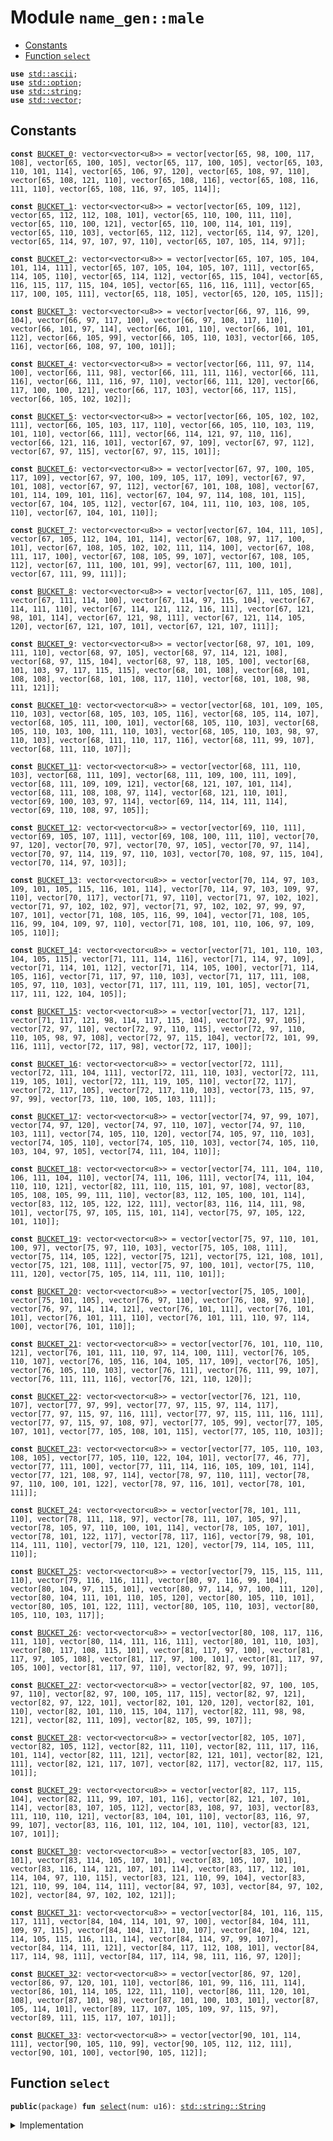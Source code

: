 
<a name="name_gen_male"></a>

# Module `name_gen::male`



-  [Constants](#@Constants_0)
-  [Function `select`](#name_gen_male_select)


<pre><code><b>use</b> <a href="../../.doc-deps/std/ascii.md#std_ascii">std::ascii</a>;
<b>use</b> <a href="../../.doc-deps/std/option.md#std_option">std::option</a>;
<b>use</b> <a href="../../.doc-deps/std/string.md#std_string">std::string</a>;
<b>use</b> <a href="../../.doc-deps/std/vector.md#std_vector">std::vector</a>;
</code></pre>



<a name="@Constants_0"></a>

## Constants


<a name="name_gen_male_BUCKET_0"></a>



<pre><code><b>const</b> <a href="./male.md#name_gen_male_BUCKET_0">BUCKET_0</a>: vector&lt;vector&lt;u8&gt;&gt; = vector[vector[65, 98, 100, 117, 108], vector[65, 100, 105], vector[65, 117, 100, 105], vector[65, 103, 110, 101, 114], vector[65, 106, 97, 120], vector[65, 108, 97, 110], vector[65, 108, 121, 110], vector[65, 108, 116], vector[65, 108, 116, 111, 110], vector[65, 108, 116, 97, 105, 114]];
</code></pre>



<a name="name_gen_male_BUCKET_1"></a>



<pre><code><b>const</b> <a href="./male.md#name_gen_male_BUCKET_1">BUCKET_1</a>: vector&lt;vector&lt;u8&gt;&gt; = vector[vector[65, 109, 112], vector[65, 112, 112, 108, 101], vector[65, 110, 100, 111, 110], vector[65, 110, 100, 121], vector[65, 110, 100, 114, 101, 119], vector[65, 110, 103], vector[65, 112, 112], vector[65, 114, 97, 120], vector[65, 114, 97, 107, 97, 110], vector[65, 107, 105, 114, 97]];
</code></pre>



<a name="name_gen_male_BUCKET_2"></a>



<pre><code><b>const</b> <a href="./male.md#name_gen_male_BUCKET_2">BUCKET_2</a>: vector&lt;vector&lt;u8&gt;&gt; = vector[vector[65, 107, 105, 104, 101, 114, 111], vector[65, 107, 105, 104, 105, 107, 111], vector[65, 114, 105, 110], vector[65, 114, 112], vector[65, 115, 104], vector[65, 116, 115, 117, 115, 104, 105], vector[65, 116, 116, 111], vector[65, 117, 100, 105, 111], vector[65, 118, 105], vector[65, 120, 105, 115]];
</code></pre>



<a name="name_gen_male_BUCKET_3"></a>



<pre><code><b>const</b> <a href="./male.md#name_gen_male_BUCKET_3">BUCKET_3</a>: vector&lt;vector&lt;u8&gt;&gt; = vector[vector[66, 97, 116, 99, 104], vector[66, 97, 117, 100], vector[66, 97, 108, 117, 110], vector[66, 101, 97, 114], vector[66, 101, 110], vector[66, 101, 101, 112], vector[66, 105, 99], vector[66, 105, 110, 103], vector[66, 105, 116], vector[66, 108, 97, 100, 101]];
</code></pre>



<a name="name_gen_male_BUCKET_4"></a>



<pre><code><b>const</b> <a href="./male.md#name_gen_male_BUCKET_4">BUCKET_4</a>: vector&lt;vector&lt;u8&gt;&gt; = vector[vector[66, 111, 97, 114, 100], vector[66, 111, 98], vector[66, 111, 111, 116], vector[66, 111, 116], vector[66, 111, 116, 97, 110], vector[66, 111, 120], vector[66, 117, 100, 100, 121], vector[66, 117, 103], vector[66, 117, 115], vector[66, 105, 102, 102]];
</code></pre>



<a name="name_gen_male_BUCKET_5"></a>



<pre><code><b>const</b> <a href="./male.md#name_gen_male_BUCKET_5">BUCKET_5</a>: vector&lt;vector&lt;u8&gt;&gt; = vector[vector[66, 105, 102, 102, 111], vector[66, 105, 103, 117, 110], vector[66, 105, 110, 103, 119, 101, 110], vector[66, 111], vector[66, 114, 121, 97, 110, 116], vector[66, 121, 116, 101], vector[67, 97, 109], vector[67, 97, 112], vector[67, 97, 115], vector[67, 97, 115, 101]];
</code></pre>



<a name="name_gen_male_BUCKET_6"></a>



<pre><code><b>const</b> <a href="./male.md#name_gen_male_BUCKET_6">BUCKET_6</a>: vector&lt;vector&lt;u8&gt;&gt; = vector[vector[67, 97, 100, 105, 117, 109], vector[67, 97, 100, 109, 105, 117, 109], vector[67, 97, 101, 108], vector[67, 97, 112], vector[67, 101, 108, 108], vector[67, 101, 114, 109, 101, 116], vector[67, 104, 97, 114, 108, 101, 115], vector[67, 104, 105, 112], vector[67, 104, 111, 110, 103, 108, 105, 110], vector[67, 104, 101, 110]];
</code></pre>



<a name="name_gen_male_BUCKET_7"></a>



<pre><code><b>const</b> <a href="./male.md#name_gen_male_BUCKET_7">BUCKET_7</a>: vector&lt;vector&lt;u8&gt;&gt; = vector[vector[67, 104, 111, 105], vector[67, 105, 112, 104, 101, 114], vector[67, 108, 97, 117, 100, 101], vector[67, 108, 105, 102, 102, 111, 114, 100], vector[67, 108, 111, 117, 100], vector[67, 108, 105, 99, 107], vector[67, 108, 105, 112], vector[67, 111, 100, 101, 99], vector[67, 111, 100, 101], vector[67, 111, 99, 111]];
</code></pre>



<a name="name_gen_male_BUCKET_8"></a>



<pre><code><b>const</b> <a href="./male.md#name_gen_male_BUCKET_8">BUCKET_8</a>: vector&lt;vector&lt;u8&gt;&gt; = vector[vector[67, 111, 105, 108], vector[67, 111, 114, 100], vector[67, 114, 97, 115, 104], vector[67, 114, 111, 110], vector[67, 114, 121, 112, 116, 111], vector[67, 121, 98, 101, 114], vector[67, 121, 98, 111], vector[67, 121, 114, 105, 120], vector[67, 121, 107, 101], vector[67, 121, 107, 111]];
</code></pre>



<a name="name_gen_male_BUCKET_9"></a>



<pre><code><b>const</b> <a href="./male.md#name_gen_male_BUCKET_9">BUCKET_9</a>: vector&lt;vector&lt;u8&gt;&gt; = vector[vector[68, 97, 101, 109, 111, 110], vector[68, 97, 105], vector[68, 97, 114, 121, 108], vector[68, 97, 115, 104], vector[68, 97, 118, 105, 100], vector[68, 101, 103, 97, 117, 115, 115], vector[68, 101, 108], vector[68, 101, 108, 108], vector[68, 101, 108, 117, 110], vector[68, 101, 108, 98, 111, 121]];
</code></pre>



<a name="name_gen_male_BUCKET_10"></a>



<pre><code><b>const</b> <a href="./male.md#name_gen_male_BUCKET_10">BUCKET_10</a>: vector&lt;vector&lt;u8&gt;&gt; = vector[vector[68, 101, 109, 105, 110, 103], vector[68, 105, 103, 105, 116], vector[68, 105, 114, 107], vector[68, 105, 111, 100, 101], vector[68, 105, 110, 103], vector[68, 105, 110, 103, 100, 111, 110, 103], vector[68, 105, 110, 103, 98, 97, 110, 103], vector[68, 111, 110, 117, 116], vector[68, 111, 99, 107], vector[68, 111, 110, 107]];
</code></pre>



<a name="name_gen_male_BUCKET_11"></a>



<pre><code><b>const</b> <a href="./male.md#name_gen_male_BUCKET_11">BUCKET_11</a>: vector&lt;vector&lt;u8&gt;&gt; = vector[vector[68, 111, 110, 103], vector[68, 111, 109], vector[68, 111, 109, 100, 111, 109], vector[68, 111, 109, 109, 121], vector[68, 121, 107, 101, 114], vector[68, 111, 108, 108, 97, 114], vector[68, 121, 110, 101], vector[69, 100, 103, 97, 114], vector[69, 114, 114, 111, 114], vector[69, 110, 108, 97, 105]];
</code></pre>



<a name="name_gen_male_BUCKET_12"></a>



<pre><code><b>const</b> <a href="./male.md#name_gen_male_BUCKET_12">BUCKET_12</a>: vector&lt;vector&lt;u8&gt;&gt; = vector[vector[69, 110, 111], vector[69, 105, 107, 111], vector[69, 108, 100, 111, 110], vector[70, 97, 120], vector[70, 97], vector[70, 97, 105], vector[70, 97, 114], vector[70, 97, 114, 119, 97, 110, 103], vector[70, 108, 97, 115, 104], vector[70, 114, 97, 103]];
</code></pre>



<a name="name_gen_male_BUCKET_13"></a>



<pre><code><b>const</b> <a href="./male.md#name_gen_male_BUCKET_13">BUCKET_13</a>: vector&lt;vector&lt;u8&gt;&gt; = vector[vector[70, 114, 97, 103, 109, 101, 105, 115, 116, 101, 114], vector[70, 114, 97, 103, 109, 97, 110], vector[70, 117], vector[71, 97, 110], vector[71, 97, 102, 102], vector[71, 97, 102, 102, 97], vector[71, 97, 102, 102, 97, 99, 97, 107, 101], vector[71, 108, 105, 116, 99, 104], vector[71, 108, 105, 116, 99, 104, 109, 97, 110], vector[71, 108, 101, 110, 106, 97, 109, 105, 110]];
</code></pre>



<a name="name_gen_male_BUCKET_14"></a>



<pre><code><b>const</b> <a href="./male.md#name_gen_male_BUCKET_14">BUCKET_14</a>: vector&lt;vector&lt;u8&gt;&gt; = vector[vector[71, 101, 110, 103, 104, 105, 115], vector[71, 111, 114, 116], vector[71, 114, 97, 109], vector[71, 114, 101, 112], vector[71, 114, 105, 100], vector[71, 114, 105, 116], vector[71, 117, 97, 110, 103], vector[71, 117, 111, 108, 105, 97, 110, 103], vector[71, 117, 111, 119, 101, 105], vector[71, 117, 111, 122, 104, 105]];
</code></pre>



<a name="name_gen_male_BUCKET_15"></a>



<pre><code><b>const</b> <a href="./male.md#name_gen_male_BUCKET_15">BUCKET_15</a>: vector&lt;vector&lt;u8&gt;&gt; = vector[vector[71, 117, 121], vector[71, 117, 121, 98, 114, 117, 115, 104], vector[72, 97, 105], vector[72, 97, 110], vector[72, 97, 110, 115], vector[72, 97, 110, 110, 105, 98, 97, 108], vector[72, 97, 115, 104], vector[72, 101, 99, 116, 111], vector[72, 117, 98], vector[72, 117, 100]];
</code></pre>



<a name="name_gen_male_BUCKET_16"></a>



<pre><code><b>const</b> <a href="./male.md#name_gen_male_BUCKET_16">BUCKET_16</a>: vector&lt;vector&lt;u8&gt;&gt; = vector[vector[72, 111], vector[72, 111, 104, 111], vector[72, 111, 110, 103], vector[72, 111, 119, 105, 101], vector[72, 111, 119, 105, 110], vector[72, 117], vector[72, 117, 105], vector[72, 117, 110, 103], vector[73, 115, 97, 97, 99], vector[73, 110, 100, 105, 103, 111]];
</code></pre>



<a name="name_gen_male_BUCKET_17"></a>



<pre><code><b>const</b> <a href="./male.md#name_gen_male_BUCKET_17">BUCKET_17</a>: vector&lt;vector&lt;u8&gt;&gt; = vector[vector[74, 97, 99, 107], vector[74, 97, 120], vector[74, 97, 110, 107], vector[74, 97, 110, 103, 111], vector[74, 105, 110, 120], vector[74, 105, 97, 110, 103], vector[74, 105, 110], vector[74, 105, 110, 103], vector[74, 105, 110, 103, 104, 97, 105], vector[74, 111, 104, 110]];
</code></pre>



<a name="name_gen_male_BUCKET_18"></a>



<pre><code><b>const</b> <a href="./male.md#name_gen_male_BUCKET_18">BUCKET_18</a>: vector&lt;vector&lt;u8&gt;&gt; = vector[vector[74, 111, 104, 110, 106, 111, 104, 110], vector[74, 111, 106, 111], vector[74, 111, 104, 110, 110, 121], vector[82, 111, 110, 115, 101, 97, 108], vector[83, 105, 108, 105, 99, 111, 110], vector[83, 112, 105, 100, 101, 114], vector[83, 112, 105, 122, 122, 111], vector[83, 116, 114, 111, 98, 101], vector[75, 97, 105, 115, 101, 114], vector[75, 97, 105, 122, 101, 110]];
</code></pre>



<a name="name_gen_male_BUCKET_19"></a>



<pre><code><b>const</b> <a href="./male.md#name_gen_male_BUCKET_19">BUCKET_19</a>: vector&lt;vector&lt;u8&gt;&gt; = vector[vector[75, 97, 110, 101, 100, 97], vector[75, 97, 110, 103], vector[75, 105, 108, 111], vector[75, 114, 105, 122], vector[75, 121], vector[75, 121, 108, 101], vector[75, 121, 108, 111], vector[75, 97, 100, 101], vector[75, 110, 111, 120], vector[75, 105, 114, 111, 110, 101]];
</code></pre>



<a name="name_gen_male_BUCKET_20"></a>



<pre><code><b>const</b> <a href="./male.md#name_gen_male_BUCKET_20">BUCKET_20</a>: vector&lt;vector&lt;u8&gt;&gt; = vector[vector[75, 105, 100], vector[75, 101, 105], vector[76, 97, 110], vector[76, 108, 97, 110], vector[76, 97, 114, 114, 121], vector[76, 101, 111], vector[76, 101, 101], vector[76, 101, 111, 110], vector[76, 101, 111, 110, 97, 114, 100], vector[76, 101, 110]];
</code></pre>



<a name="name_gen_male_BUCKET_21"></a>



<pre><code><b>const</b> <a href="./male.md#name_gen_male_BUCKET_21">BUCKET_21</a>: vector&lt;vector&lt;u8&gt;&gt; = vector[vector[76, 101, 110, 110, 121], vector[76, 101, 111, 110, 97, 114, 100, 111], vector[76, 105, 110, 107], vector[76, 105, 116, 104, 105, 117, 109], vector[76, 105], vector[76, 105, 110, 103], vector[76, 111], vector[76, 111, 99, 107], vector[76, 111, 111, 116], vector[76, 121, 110, 120]];
</code></pre>



<a name="name_gen_male_BUCKET_22"></a>



<pre><code><b>const</b> <a href="./male.md#name_gen_male_BUCKET_22">BUCKET_22</a>: vector&lt;vector&lt;u8&gt;&gt; = vector[vector[76, 121, 110, 107], vector[77, 97, 99], vector[77, 97, 115, 97, 114, 117], vector[77, 97, 115, 97, 116, 111], vector[77, 97, 115, 111, 116, 111], vector[77, 97, 115, 97, 108, 97], vector[77, 105, 99], vector[77, 105, 107, 101], vector[77, 105, 108, 101, 115], vector[77, 105, 110, 103]];
</code></pre>



<a name="name_gen_male_BUCKET_23"></a>



<pre><code><b>const</b> <a href="./male.md#name_gen_male_BUCKET_23">BUCKET_23</a>: vector&lt;vector&lt;u8&gt;&gt; = vector[vector[77, 105, 110, 103, 108, 105], vector[77, 105, 110, 122, 104, 101], vector[77, 46, 77], vector[77, 111, 100], vector[77, 111, 114, 116, 105, 109, 101, 114], vector[77, 121, 108, 97, 114], vector[78, 97, 110, 111], vector[78, 97, 110, 100, 101, 122], vector[78, 97, 116, 101], vector[78, 101, 111]];
</code></pre>



<a name="name_gen_male_BUCKET_24"></a>



<pre><code><b>const</b> <a href="./male.md#name_gen_male_BUCKET_24">BUCKET_24</a>: vector&lt;vector&lt;u8&gt;&gt; = vector[vector[78, 101, 111, 110], vector[78, 111, 118, 97], vector[78, 111, 107, 105, 97], vector[78, 105, 97, 110, 100, 101, 114], vector[78, 105, 107, 101], vector[78, 101, 122, 117], vector[78, 117, 116], vector[79, 98, 101, 114, 111, 110], vector[79, 110, 121, 120], vector[79, 114, 105, 111, 110]];
</code></pre>



<a name="name_gen_male_BUCKET_25"></a>



<pre><code><b>const</b> <a href="./male.md#name_gen_male_BUCKET_25">BUCKET_25</a>: vector&lt;vector&lt;u8&gt;&gt; = vector[vector[79, 115, 115, 111, 110], vector[79, 116, 116, 111], vector[80, 97, 116, 99, 104], vector[80, 104, 97, 115, 101], vector[80, 97, 114, 97, 100, 111, 120], vector[80, 104, 111, 101, 110, 105, 120], vector[80, 105, 110, 101], vector[80, 105, 101, 122, 111], vector[80, 105, 110, 103], vector[80, 105, 110, 103, 117]];
</code></pre>



<a name="name_gen_male_BUCKET_26"></a>



<pre><code><b>const</b> <a href="./male.md#name_gen_male_BUCKET_26">BUCKET_26</a>: vector&lt;vector&lt;u8&gt;&gt; = vector[vector[80, 108, 117, 116, 111, 110], vector[80, 114, 111, 116, 111], vector[80, 101, 110, 103], vector[80, 117, 108, 115, 101], vector[81, 117, 97, 100], vector[81, 117, 97, 105, 108], vector[81, 117, 97, 100, 101], vector[81, 117, 97, 105, 100], vector[81, 117, 97, 110], vector[82, 97, 99, 107]];
</code></pre>



<a name="name_gen_male_BUCKET_27"></a>



<pre><code><b>const</b> <a href="./male.md#name_gen_male_BUCKET_27">BUCKET_27</a>: vector&lt;vector&lt;u8&gt;&gt; = vector[vector[82, 97, 100, 105, 97, 110], vector[82, 97, 100, 105, 117, 115], vector[82, 97, 121], vector[82, 97, 122, 101], vector[82, 101, 120, 120], vector[82, 101, 110], vector[82, 101, 110, 115, 104, 117], vector[82, 111, 98, 98, 121], vector[82, 111, 109], vector[82, 105, 99, 107]];
</code></pre>



<a name="name_gen_male_BUCKET_28"></a>



<pre><code><b>const</b> <a href="./male.md#name_gen_male_BUCKET_28">BUCKET_28</a>: vector&lt;vector&lt;u8&gt;&gt; = vector[vector[82, 105, 107], vector[82, 105, 112], vector[82, 111, 110], vector[82, 111, 117, 116, 101, 114], vector[82, 111, 121], vector[82, 121, 101], vector[82, 121, 111], vector[82, 121, 117, 107], vector[82, 117], vector[82, 117, 115, 101]];
</code></pre>



<a name="name_gen_male_BUCKET_29"></a>



<pre><code><b>const</b> <a href="./male.md#name_gen_male_BUCKET_29">BUCKET_29</a>: vector&lt;vector&lt;u8&gt;&gt; = vector[vector[82, 117, 115, 104], vector[82, 111, 99, 107, 101, 116], vector[82, 121, 107, 101, 114], vector[83, 107, 105, 112], vector[83, 108, 97, 103], vector[83, 111, 110, 110, 121], vector[83, 104, 101, 110], vector[83, 116, 97, 99, 107], vector[83, 116, 101, 112, 104, 101, 110], vector[83, 121, 107, 101]];
</code></pre>



<a name="name_gen_male_BUCKET_30"></a>



<pre><code><b>const</b> <a href="./male.md#name_gen_male_BUCKET_30">BUCKET_30</a>: vector&lt;vector&lt;u8&gt;&gt; = vector[vector[83, 105, 107, 101], vector[83, 114, 105, 107, 101], vector[83, 105, 107, 101], vector[83, 116, 114, 121, 107, 101, 114], vector[83, 117, 112, 101, 114, 104, 97, 110, 115], vector[83, 121, 110, 99, 104], vector[83, 121, 110, 99, 104, 114, 111], vector[84, 97, 103], vector[84, 97, 102, 102], vector[84, 97, 102, 102, 121]];
</code></pre>



<a name="name_gen_male_BUCKET_31"></a>



<pre><code><b>const</b> <a href="./male.md#name_gen_male_BUCKET_31">BUCKET_31</a>: vector&lt;vector&lt;u8&gt;&gt; = vector[vector[84, 101, 116, 115, 117, 111], vector[84, 104, 114, 101, 97, 100], vector[84, 104, 111, 109, 97, 115], vector[84, 104, 117, 110, 107], vector[84, 104, 121, 114, 105, 115, 116, 111, 114], vector[84, 114, 97, 99, 107], vector[84, 114, 111, 121], vector[84, 117, 112, 108, 101], vector[84, 117, 114, 98, 111], vector[84, 117, 114, 98, 111, 116, 97, 120]];
</code></pre>



<a name="name_gen_male_BUCKET_32"></a>



<pre><code><b>const</b> <a href="./male.md#name_gen_male_BUCKET_32">BUCKET_32</a>: vector&lt;vector&lt;u8&gt;&gt; = vector[vector[86, 97, 120], vector[86, 97, 120, 101, 110], vector[86, 101, 99, 116, 111, 114], vector[86, 101, 114, 105, 122, 111, 110], vector[86, 111, 120, 101, 108], vector[87, 101, 98], vector[87, 101, 100, 103, 101], vector[87, 105, 114, 101], vector[89, 117, 107, 105, 109, 97, 115, 97], vector[89, 111, 115, 117, 107, 101]];
</code></pre>



<a name="name_gen_male_BUCKET_33"></a>



<pre><code><b>const</b> <a href="./male.md#name_gen_male_BUCKET_33">BUCKET_33</a>: vector&lt;vector&lt;u8&gt;&gt; = vector[vector[90, 101, 114, 111], vector[90, 105, 110, 99], vector[90, 105, 112, 112, 111], vector[90, 101, 100], vector[90, 105, 112]];
</code></pre>



<a name="name_gen_male_select"></a>

## Function `select`



<pre><code><b>public</b>(package) <b>fun</b> <a href="./male.md#name_gen_male_select">select</a>(num: u16): <a href="../../.doc-deps/std/string.md#std_string_String">std::string::String</a>
</code></pre>



<details>
<summary>Implementation</summary>


<pre><code><b>public</b>(package) <b>fun</b> <a href="./male.md#name_gen_male_select">select</a>(num: u16): String {
    <b>let</b> bucket_idx = num % 34;
    <b>let</b> bucket = match (bucket_idx) {
        0 =&gt; <a href="./male.md#name_gen_male_BUCKET_0">BUCKET_0</a>,
        1 =&gt; <a href="./male.md#name_gen_male_BUCKET_1">BUCKET_1</a>,
        2 =&gt; <a href="./male.md#name_gen_male_BUCKET_2">BUCKET_2</a>,
        3 =&gt; <a href="./male.md#name_gen_male_BUCKET_3">BUCKET_3</a>,
        4 =&gt; <a href="./male.md#name_gen_male_BUCKET_4">BUCKET_4</a>,
        5 =&gt; <a href="./male.md#name_gen_male_BUCKET_5">BUCKET_5</a>,
        6 =&gt; <a href="./male.md#name_gen_male_BUCKET_6">BUCKET_6</a>,
        7 =&gt; <a href="./male.md#name_gen_male_BUCKET_7">BUCKET_7</a>,
        8 =&gt; <a href="./male.md#name_gen_male_BUCKET_8">BUCKET_8</a>,
        9 =&gt; <a href="./male.md#name_gen_male_BUCKET_9">BUCKET_9</a>,
        10 =&gt; <a href="./male.md#name_gen_male_BUCKET_10">BUCKET_10</a>,
        11 =&gt; <a href="./male.md#name_gen_male_BUCKET_11">BUCKET_11</a>,
        12 =&gt; <a href="./male.md#name_gen_male_BUCKET_12">BUCKET_12</a>,
        13 =&gt; <a href="./male.md#name_gen_male_BUCKET_13">BUCKET_13</a>,
        14 =&gt; <a href="./male.md#name_gen_male_BUCKET_14">BUCKET_14</a>,
        15 =&gt; <a href="./male.md#name_gen_male_BUCKET_15">BUCKET_15</a>,
        16 =&gt; <a href="./male.md#name_gen_male_BUCKET_16">BUCKET_16</a>,
        17 =&gt; <a href="./male.md#name_gen_male_BUCKET_17">BUCKET_17</a>,
        18 =&gt; <a href="./male.md#name_gen_male_BUCKET_18">BUCKET_18</a>,
        19 =&gt; <a href="./male.md#name_gen_male_BUCKET_19">BUCKET_19</a>,
        20 =&gt; <a href="./male.md#name_gen_male_BUCKET_20">BUCKET_20</a>,
        21 =&gt; <a href="./male.md#name_gen_male_BUCKET_21">BUCKET_21</a>,
        22 =&gt; <a href="./male.md#name_gen_male_BUCKET_22">BUCKET_22</a>,
        23 =&gt; <a href="./male.md#name_gen_male_BUCKET_23">BUCKET_23</a>,
        24 =&gt; <a href="./male.md#name_gen_male_BUCKET_24">BUCKET_24</a>,
        25 =&gt; <a href="./male.md#name_gen_male_BUCKET_25">BUCKET_25</a>,
        26 =&gt; <a href="./male.md#name_gen_male_BUCKET_26">BUCKET_26</a>,
        27 =&gt; <a href="./male.md#name_gen_male_BUCKET_27">BUCKET_27</a>,
        28 =&gt; <a href="./male.md#name_gen_male_BUCKET_28">BUCKET_28</a>,
        29 =&gt; <a href="./male.md#name_gen_male_BUCKET_29">BUCKET_29</a>,
        30 =&gt; <a href="./male.md#name_gen_male_BUCKET_30">BUCKET_30</a>,
        31 =&gt; <a href="./male.md#name_gen_male_BUCKET_31">BUCKET_31</a>,
        32 =&gt; <a href="./male.md#name_gen_male_BUCKET_32">BUCKET_32</a>,
        33 =&gt; <a href="./male.md#name_gen_male_BUCKET_33">BUCKET_33</a>,
        _ =&gt; <b>abort</b>,
    };
    <b>let</b> index = (num <b>as</b> u64 % bucket.length());
    bucket[index].to_string()
}
</code></pre>



</details>
